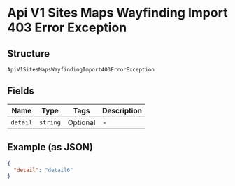 
# Api V1 Sites Maps Wayfinding Import 403 Error Exception

## Structure

`ApiV1SitesMapsWayfindingImport403ErrorException`

## Fields

| Name | Type | Tags | Description |
|  --- | --- | --- | --- |
| `detail` | `string` | Optional | - |

## Example (as JSON)

```json
{
  "detail": "detail6"
}
```

